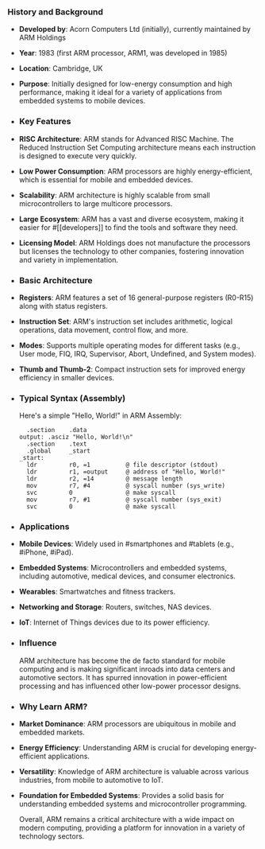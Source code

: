 ### **History and Background**
- **Developed by**: Acorn Computers Ltd (initially), currently maintained by ARM Holdings
- **Year**: 1983 (first ARM processor, ARM1, was developed in 1985)
- **Location**: Cambridge, UK
- **Purpose**: Initially designed for low-energy consumption and high performance, making it ideal for a variety of applications from embedded systems to mobile devices.
- ### **Key Features**
- **RISC Architecture**: ARM stands for Advanced RISC Machine. The Reduced Instruction Set Computing architecture means each instruction is designed to execute very quickly.
- **Low Power Consumption**: ARM processors are highly energy-efficient, which is essential for mobile and embedded devices.
- **Scalability**: ARM architecture is highly scalable from small microcontrollers to large multicore processors.
- **Large Ecosystem**: ARM has a vast and diverse ecosystem, making it easier for #[[developers]] to find the tools and software they need.
- **Licensing Model**: ARM Holdings does not manufacture the processors but licenses the technology to other companies, fostering innovation and variety in implementation.
- ### **Basic Architecture**
- **Registers**: ARM features a set of 16 general-purpose registers (R0-R15) along with status registers.
- **Instruction Set**: ARM's instruction set includes arithmetic, logical operations, data movement, control flow, and more.
- **Modes**: Supports multiple operating modes for different tasks (e.g., User mode, FIQ, IRQ, Supervisor, Abort, Undefined, and System modes).
- **Thumb and Thumb-2**: Compact instruction sets for improved energy efficiency in smaller devices.
- ### **Typical Syntax (Assembly)**
  
  Here's a simple "Hello, World!" in ARM Assembly:
  
  ```assembly
    .section    .data
  output: .asciz "Hello, World!\n"
    .section    .text
    .global     _start
  _start:
    ldr         r0, =1          @ file descriptor (stdout)
    ldr         r1, =output     @ address of "Hello, World!"
    ldr         r2, =14         @ message length
    mov         r7, #4          @ syscall number (sys_write)
    svc         0               @ make syscall
    mov         r7, #1          @ syscall number (sys_exit)
    svc         0               @ make syscall
  ```
- ### **Applications**
- **Mobile Devices**: Widely used in #smartphones and #tablets (e.g., #iPhone, #iPad).
- **Embedded Systems**: Microcontrollers and embedded systems, including automotive, medical devices, and consumer electronics.
- **Wearables**: Smartwatches and fitness trackers.
- **Networking and Storage**: Routers, switches, NAS devices.
- **IoT**: Internet of Things devices due to its power efficiency.
- ### **Influence**
  
  ARM architecture has become the de facto standard for mobile computing and is making significant inroads into data centers and automotive sectors. It has spurred innovation in power-efficient processing and has influenced other low-power processor designs.
- ### **Why Learn ARM?**
- **Market Dominance**: ARM processors are ubiquitous in mobile and embedded markets.
- **Energy Efficiency**: Understanding ARM is crucial for developing energy-efficient applications.
- **Versatility**: Knowledge of ARM architecture is valuable across various industries, from mobile to automotive to IoT.
- **Foundation for Embedded Systems**: Provides a solid basis for understanding embedded systems and microcontroller programming.
  
  Overall, ARM remains a critical architecture with a wide impact on modern computing, providing a platform for innovation in a variety of technology sectors.